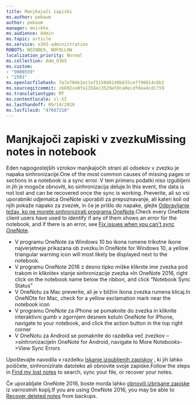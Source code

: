 ```yaml
---
title: Manjkajoči zapiski
ms.author: pebaum
author: pebaum
manager: mnirkhe
ms.audience: Admin
ms.topic: article
ms.service: o365-administration
ROBOTS: NOINDEX, NOFOLLOW
localization_priority: Normal
ms.collection: Adm_O365
ms.custom:
- "9000559"
- "2501"
ms.openlocfilehash: 7a7e70de2ec1ef5158d8149b635ce7f90814c6b1
ms.sourcegitcommit: c6692ce0fa1358ec3529e59ca0ecdfdea4cdc759
ms.translationtype: MT
ms.contentlocale: sl-SI
ms.lasthandoff: 09/14/2020
ms.locfileid: "47667210"
---
```

# <a name="missing-notes-in-notebook"></a><span data-ttu-id="6ae52-102">Manjkajoči zapiski v zvezku</span><span class="sxs-lookup"><span data-stu-id="6ae52-102">Missing notes in notebook</span></span>

<span data-ttu-id="6ae52-103">Eden najpogostejših vzrokov manjkajočih strani ali odsekov v zvezku je napaka sinhronizacije.</span><span class="sxs-lookup"><span data-stu-id="6ae52-103">One of the most common causes of missing pages or sections in a notebook is a sync error.</span></span> <span data-ttu-id="6ae52-104">V tem primeru podatki niso izgubljeni in jih je mogoče obnoviti, ko sinhronizacija deluje.</span><span class="sxs-lookup"><span data-stu-id="6ae52-104">In this event, the data is not lost and can be recovered once the sync is working.</span></span> <span data-ttu-id="6ae52-105">Preverite, ali so vsi uporabniki odjemalca OneNote uporabili za prepoznavanje, ali kateri koli od njih pokaže napako za zvezek, in če je prišlo do napake, glejte [Odpravljanje težav, ko ne morete sinhronizirati programa OneNote](https://support.office.com/article/299495ef-66d1-448f-90c1-b785a6968d45).</span><span class="sxs-lookup"><span data-stu-id="6ae52-105">Check every OneNote client users have used to identify if any of them shows an error for the notebook, and if there is an error, see [Fix issues when you can't sync OneNote](https://support.office.com/article/299495ef-66d1-448f-90c1-b785a6968d45).</span></span>

- <span data-ttu-id="6ae52-106">V programu OneNote za Windows 10 bo ikona rumene trikotne ikone najverjetneje prikazana ob zvezku.</span><span class="sxs-lookup"><span data-stu-id="6ae52-106">In OneNote for Windows 10, a yellow triangular warning icon will most likely be displayed next to the notebook.</span></span>
- <span data-ttu-id="6ae52-107">V programu OneNote 2016 z desno tipko miške kliknite ime zvezka pod trakom in kliknite» stanje sinhronizacije zvezka «</span><span class="sxs-lookup"><span data-stu-id="6ae52-107">In OneNote 2016, right click on the notebook name below the ribbon, and click “Notebook Sync Status”</span></span>
- <span data-ttu-id="6ae52-108">V OneNotu za Mac preverite, ali je v bližini ikona zvezka rumena klicaj.</span><span class="sxs-lookup"><span data-stu-id="6ae52-108">In OneNOte for Mac, check for a yellow exclamation mark near the notebook icon</span></span>
- <span data-ttu-id="6ae52-109">V programu OneNote za iPhone se pomaknite do zvezka in kliknite interaktivni gumb v zgornjem desnem kotu</span><span class="sxs-lookup"><span data-stu-id="6ae52-109">In OneNote for iPhone, navigate to your notebook, and click the action button in the top right corner</span></span>
- <span data-ttu-id="6ae52-110">V OneNotu za Android se pomaknite do razdelka več zvezkov – >sinhronizacije</span><span class="sxs-lookup"><span data-stu-id="6ae52-110">In OneNote for Android, navigate to More Notebooks->View Sync Errors</span></span>

<span data-ttu-id="6ae52-111">Upoštevajte navodila v razdelku [Iskanje izgubljenih zapiskov](https://support.office.com/article/32cb2bd7-afe7-44d2-a711-398a88421287) , ki jih lahko poiščete, sinhronizirate datoteko ali obnovite svoje zapiske.</span><span class="sxs-lookup"><span data-stu-id="6ae52-111">Follow the steps in [Find my lost notes](https://support.office.com/article/32cb2bd7-afe7-44d2-a711-398a88421287) to search, sync your file, or recover your notes.</span></span>

<span data-ttu-id="6ae52-112">Če uporabljate OneNote 2016, boste morda lahko [obnovili izbrisane zapiske](https://support.office.com/article/32ed1036-74fd-4c21-bc28-033a486e6b14) iz varnostnih kopij.</span><span class="sxs-lookup"><span data-stu-id="6ae52-112">If you are using OneNote 2016, you may be able to [Recover deleted notes](https://support.office.com/article/32ed1036-74fd-4c21-bc28-033a486e6b14) from backups.</span></span>